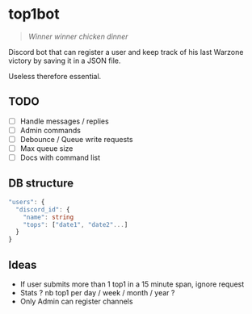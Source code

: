 # top1bot

>_Winner winner chicken dinner_

Discord bot that can register a user and keep track of his last Warzone victory by saving it in a JSON file.

Useless therefore essential.

## TODO
* [ ] Handle messages / replies
* [ ] Admin commands
* [ ] Debounce / Queue write requests
* [ ] Max queue size
* [ ] Docs with command list

## DB structure

```typescript
"users": {
  "discord_id": {
    "name": string
    "tops": ["date1", "date2"...]
  }
}
```

## Ideas

- If user submits more than 1 top1 in a 15 minute span, ignore request
- Stats ? nb top1 per day / week / month / year ?
- Only Admin can register channels